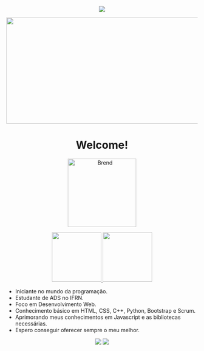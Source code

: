 <p align="center">
<img src="header.svg" />
</p>

<img style="width: 1200px; height: 280px" src="https://i.pinimg.com/originals/c1/11/18/c111189fe2b4ae01fef5b098efef4ce9.gif">

<h1 align="center"> Welcome! </h1>

<a href="https://github.com/Bren-Dev">
  <p align="center"><img height="180em" src="https://github-readme-streak-stats.herokuapp.com?user=Bren-Dev&theme=midnight-purple&date_format=M%20j%5B%2C%20Y%5D" alt="Brend" /></p>
  <p align="center">
    <img height="130em" src="https://github-readme-stats.vercel.app/api?username=Bren-Dev&show_icons=true&theme=midnight-purple" />
    <img height="130em" src="https://github-readme-stats.vercel.app/api/top-langs/?username=Bren-Dev&theme=midnight-purple&layout=compact" />
  </p>
</a>


- Iniciante no mundo da programação. 
- Estudante de ADS no IFRN.
- Foco em Desenvolvimento Web.
- Conhecimento básico em HTML, CSS, C++, Python, Bootstrap e Scrum.
- Aprimorando meus conhecimentos em Javascript e as bibliotecas necessárias.
- Espero conseguir oferecer sempre o meu melhor.


<div align="center"> 
  <a href = "mailto:brenda_nogueira_pe@hotmail.com"><img src="https://img.shields.io/badge/-Email-%23333?style=for-the-badge&logo=gmail&logoColor=9645f4" target="_blank"></a>
  <a href="https://www.linkedin.com/in/brenda-nogueira-2bb14b216/" target="_blank"><img src="https://img.shields.io/badge/-LinkedIn-%23333?style=for-the-badge&logo=linkedin&logoColor=9645f4" target="_blank"></a>

</div>
<!--
**Bren-Dev/Bren-Dev** is a ✨ _special_ ✨ repository because its `README.md` (this file) appears on your GitHub profile.

Here are some ideas to get you started:

